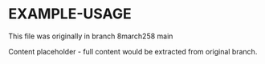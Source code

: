# EXAMPLE-USAGE

This file was originally in branch 8march258
main

Content placeholder - full content would be extracted from original branch.
